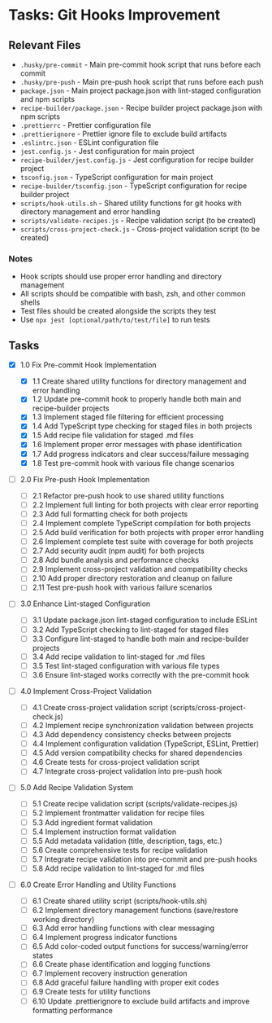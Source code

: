# Tasks: Git Hooks Improvement

## Relevant Files

- `.husky/pre-commit` - Main pre-commit hook script that runs before each commit
- `.husky/pre-push` - Main pre-push hook script that runs before each push
- `package.json` - Main project package.json with lint-staged configuration and npm scripts
- `recipe-builder/package.json` - Recipe builder project package.json with npm scripts
- `.prettierrc` - Prettier configuration file
- `.prettierignore` - Prettier ignore file to exclude build artifacts
- `.eslintrc.json` - ESLint configuration file
- `jest.config.js` - Jest configuration for main project
- `recipe-builder/jest.config.js` - Jest configuration for recipe builder project
- `tsconfig.json` - TypeScript configuration for main project
- `recipe-builder/tsconfig.json` - TypeScript configuration for recipe builder project
- `scripts/hook-utils.sh` - Shared utility functions for git hooks with directory management and error handling
- `scripts/validate-recipes.js` - Recipe validation script (to be created)
- `scripts/cross-project-check.js` - Cross-project validation script (to be created)

### Notes

- Hook scripts should use proper error handling and directory management
- All scripts should be compatible with bash, zsh, and other common shells
- Test files should be created alongside the scripts they test
- Use `npx jest [optional/path/to/test/file]` to run tests

## Tasks

- [x] 1.0 Fix Pre-commit Hook Implementation

  - [x] 1.1 Create shared utility functions for directory management and error handling
  - [x] 1.2 Update pre-commit hook to properly handle both main and recipe-builder projects
  - [x] 1.3 Implement staged file filtering for efficient processing
  - [x] 1.4 Add TypeScript type checking for staged files in both projects
  - [x] 1.5 Add recipe file validation for staged .md files
  - [x] 1.6 Implement proper error messages with phase identification
  - [x] 1.7 Add progress indicators and clear success/failure messaging
  - [x] 1.8 Test pre-commit hook with various file change scenarios

- [ ] 2.0 Fix Pre-push Hook Implementation

  - [ ] 2.1 Refactor pre-push hook to use shared utility functions
  - [ ] 2.2 Implement full linting for both projects with clear error reporting
  - [ ] 2.3 Add full formatting check for both projects
  - [ ] 2.4 Implement complete TypeScript compilation for both projects
  - [ ] 2.5 Add build verification for both projects with proper error handling
  - [ ] 2.6 Implement complete test suite with coverage for both projects
  - [ ] 2.7 Add security audit (npm audit) for both projects
  - [ ] 2.8 Add bundle analysis and performance checks
  - [ ] 2.9 Implement cross-project validation and compatibility checks
  - [ ] 2.10 Add proper directory restoration and cleanup on failure
  - [ ] 2.11 Test pre-push hook with various failure scenarios

- [ ] 3.0 Enhance Lint-staged Configuration

  - [ ] 3.1 Update package.json lint-staged configuration to include ESLint
  - [ ] 3.2 Add TypeScript checking to lint-staged for staged files
  - [ ] 3.3 Configure lint-staged to handle both main and recipe-builder projects
  - [ ] 3.4 Add recipe validation to lint-staged for .md files
  - [ ] 3.5 Test lint-staged configuration with various file types
  - [ ] 3.6 Ensure lint-staged works correctly with the pre-commit hook

- [ ] 4.0 Implement Cross-Project Validation

  - [ ] 4.1 Create cross-project validation script (scripts/cross-project-check.js)
  - [ ] 4.2 Implement recipe synchronization validation between projects
  - [ ] 4.3 Add dependency consistency checks between projects
  - [ ] 4.4 Implement configuration validation (TypeScript, ESLint, Prettier)
  - [ ] 4.5 Add version compatibility checks for shared dependencies
  - [ ] 4.6 Create tests for cross-project validation script
  - [ ] 4.7 Integrate cross-project validation into pre-push hook

- [ ] 5.0 Add Recipe Validation System

  - [ ] 5.1 Create recipe validation script (scripts/validate-recipes.js)
  - [ ] 5.2 Implement frontmatter validation for recipe files
  - [ ] 5.3 Add ingredient format validation
  - [ ] 5.4 Implement instruction format validation
  - [ ] 5.5 Add metadata validation (title, description, tags, etc.)
  - [ ] 5.6 Create comprehensive tests for recipe validation
  - [ ] 5.7 Integrate recipe validation into pre-commit and pre-push hooks
  - [ ] 5.8 Add recipe validation to lint-staged for .md files

- [ ] 6.0 Create Error Handling and Utility Functions
  - [ ] 6.1 Create shared utility script (scripts/hook-utils.sh)
  - [ ] 6.2 Implement directory management functions (save/restore working directory)
  - [ ] 6.3 Add error handling functions with clear messaging
  - [ ] 6.4 Implement progress indicator functions
  - [ ] 6.5 Add color-coded output functions for success/warning/error states
  - [ ] 6.6 Create phase identification and logging functions
  - [ ] 6.7 Implement recovery instruction generation
  - [ ] 6.8 Add graceful failure handling with proper exit codes
  - [ ] 6.9 Create tests for utility functions
  - [ ] 6.10 Update .prettierignore to exclude build artifacts and improve formatting performance
